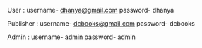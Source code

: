 User :  username- dhanya@gmail.com
        password- dhanya


Publisher : username- dcbooks@gmail.com
            password- dcbooks

Admin :     username- admin
            password- admin
